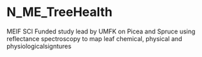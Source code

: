 # N_ME_TreeHealth
MEIF SCI Funded study lead by UMFK on Picea and Spruce using reflectance spectroscopy to map leaf chemical, physical and physiologicalsigntures
